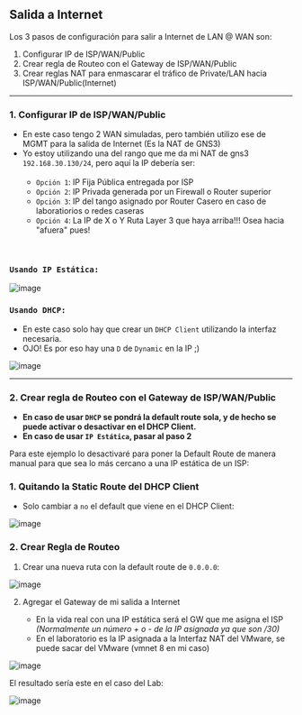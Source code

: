 ## Salida a Internet

Los 3 pasos de configuración para salir a Internet de LAN @ WAN son:

1. Configurar IP de ISP/WAN/Public
2. Crear regla de Routeo con el Gateway de ISP/WAN/Public
3. Crear reglas NAT para enmascarar el tráfico de Private/LAN hacia ISP/WAN/Public(Internet)

---

### 1. Configurar IP de ISP/WAN/Public

- En este caso tengo 2 WAN simuladas, pero también utilizo ese de MGMT para la salida de Internet (Es la NAT de GNS3)
- Yo estoy utilizando una del rango que me da mi NAT de gns3 `192.168.30.130/24`, pero aquí la IP debería ser: <br><br>
    - `Opción 1`: IP Fija Pública entregada por ISP
    - `Opción 2`: IP Privada generada por un Firewall o Router superior
    - `Opción 3`: IP del tango asignado por Router Casero en caso de laboratiorios o redes caseras
    - `Opción 4`: La IP de X o Y Ruta Layer 3 que haya arriba!!! Osea hacia "afuera" pues! 
<br>

### `Usando IP Estática:`

![image](https://github.com/Fz3r0/Fz3r0_-_MikroTik/assets/94720207/41ad5448-55da-42dd-b7ea-f9c2ada29049)

### `Usando DHCP:`

- En este caso solo hay que crear un `DHCP Client` utilizando la interfaz necesaria.
- OJO! Es por eso hay una `D` de `Dynamic` en la IP ;)

![image](https://github.com/Fz3r0/Fz3r0_-_MikroTik/assets/94720207/82319b1b-5512-45dc-8038-6da8591bbe60)

---

### 2. Crear regla de Routeo con el Gateway de ISP/WAN/Public

- **En caso de usar `DHCP` se pondrá la default route sola, y de hecho se puede activar o desactivar en el DHCP Client.**
- **En caso de usar `IP Estática`, pasar al paso 2**

Para este ejemplo lo desactivaré para poner la Default Route de manera manual para que sea lo más cercano a una IP estática de un ISP:

### 1. Quitando la Static Route del DHCP Client

- Solo cambiar a `no` el default que viene en el DHCP Client:

![image](https://github.com/Fz3r0/Fz3r0_-_MikroTik/assets/94720207/6d90f574-75a1-4978-a790-2cb21af778bf)

### 2. Crear Regla de Routeo

1. Crear una nueva ruta con la default route de `0.0.0.0`:

![image](https://github.com/Fz3r0/Fz3r0_-_MikroTik/assets/94720207/39e695d8-56e5-43c8-8069-dd7ed8124f60)

2. Agregar el Gateway de mi salida a Internet
   
    - En la vida real con una IP estática será el GW que me asigna el ISP _(Normalmente un número + o - de la IP asignada ya que son /30)_
    - En el laboratorio es la IP asignada a la Interfaz NAT del VMware, se puede sacar del VMware (vmnet 8 en mi caso)

![image](https://github.com/Fz3r0/Fz3r0_-_MikroTik/assets/94720207/3b59de48-18df-49a2-90f1-441fe1ef3cd8)

El resultado sería este en el caso del Lab:

![image](https://github.com/Fz3r0/Fz3r0_-_MikroTik/assets/94720207/bbf16cca-a91d-4812-977e-9ffdf62d961e)




